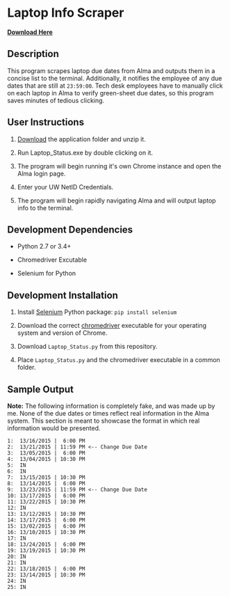 # Laptop Info Scraper

[**Download Here**](https://github.com/VictorSuciu/README-Assets/tree/master/Laptop_Status)

## Description

This program scrapes laptop due dates from Alma and outputs them in a concise list to the terminal. Additionally, it notifies the employee of any due dates that are still at `23:59:00`. Tech desk employees have to manually click on each laptop in Alma to verify green-sheet due dates, so this program saves minutes of tedious clicking. 

## User Instructions

1. [Download](https://github.com/VictorSuciu/README-Assets/tree/master/Laptop_Status) the application folder and unzip it.

2. Run Laptop_Status.exe by double clicking on it.

3. The program will begin running it's own Chrome instance and open the Alma login page.

4. Enter your UW NetID Credentials.

5. The program will begin rapidly navigating Alma and will output laptop info to the terminal.

## Development Dependencies

* Python 2.7 or 3.4+

* Chromedriver Excutable

* Selenium for Python

## Development Installation

1. Install [Selenium](https://pypi.org/project/selenium/) Python package: `pip install selenium`

2. Download the correct [chromedriver](https://chromedriver.chromium.org/downloads) executable for your operating system and version of Chrome.

3. Download `Laptop_Status.py` from this repository.

4. Place `Laptop_Status.py` and the chromedriver executable in a common folder.

## Sample Output

**Note:** The following information is completely fake, and was made up by me. None of the due dates or times reflect real information in the Alma system. This section is meant to showcase the format in which real information would be presented.

```
1:  13/16/2015 |  6:00 PM
2:  13/21/2015 | 11:59 PM <-- Change Due Date
3:  13/05/2015 |  6:00 PM
4:  13/04/2015 | 10:30 PM
5:  IN
6:  IN
7:  13/15/2015 | 10:30 PM
8:  13/14/2015 |  6:00 PM
9:  13/23/2015 | 11:59 PM <-- Change Due Date
10: 13/17/2015 |  6:00 PM
11: 13/22/2015 | 10:30 PM
12: IN
13: 13/12/2015 | 10:30 PM
14: 13/17/2015 |  6:00 PM
15: 13/02/2015 |  6:00 PM
16: 13/10/2015 | 10:30 PM
17: IN
18: 13/24/2015 |  6:00 PM
19: 13/19/2015 | 10:30 PM
20: IN
21: IN
22: 13/18/2015 |  6:00 PM
23: 13/14/2015 | 10:30 PM
24: IN
25: IN
```